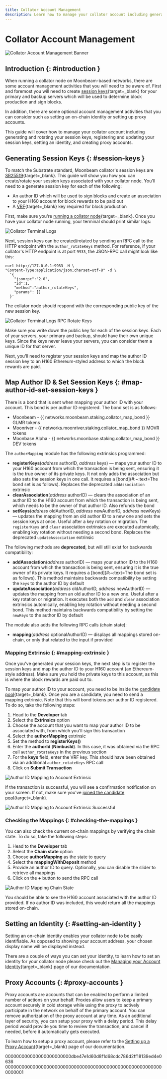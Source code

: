 ```yaml
---
title: Collator Account Management
description: Learn how to manage your collator account including generating session keys, mapping author IDs, setting an identity, and creating proxy accounts.
---
```


# Collator Account Management

![Collator Account Management Banner](/images/node-operators/networks/collators/account-management/account-management-banner.png)

## Introduction {: #introduction } 

When running a collator node on Moonbeam-based networks, there are some account management activities that you will need to be aware of. First and foremost you will need to create [session keys](https://wiki.polkadot.network/docs/learn-keys#session-keys){target=_blank} for your primary and backup servers which will be used to determine block production and sign blocks.

In addition, there are some optional account management activities that you can consider such as setting an on-chain identity or setting up proxy accounts.

This guide will cover how to manage your collator account including generating and rotating your session keys, registering and updating your session keys, setting an identity, and creating proxy accounts.

## Generating Session Keys {: #session-keys } 

To match the Substrate standard, Moonbeam collator's session keys are [SR25519](https://wiki.polkadot.network/docs/learn-keys#what-is-sr25519-and-where-did-it-come-from){target=_blank}. This guide will show you how you can create/rotate your session keys associated with your collator node. You'll need to a generate session key for each of the following:

- An author ID which will be used to sign blocks and create an association to your H160 account for block rewards to be paid out
- A [VRF](https://wiki.polkadot.network/docs/learn-randomness#vrf){target=_blank} key required for block production

First, make sure you're [running a collator node](/node-operators/networks/run-a-node/overview/){target=_blank}. Once you have your collator node running, your terminal should print similar logs:

![Collator Terminal Logs](/images/node-operators/networks/collators/account-management/account-1.png)

Next, session keys can be created/rotated by sending an RPC call to the HTTP endpoint with the `author_rotateKeys` method. For reference, if your collator's HTTP endpoint is at port `9933`, the JSON-RPC call might look like this:

```
curl http://127.0.0.1:9933 -H \
"Content-Type:application/json;charset=utf-8" -d \
  '{
    "jsonrpc":"2.0",
    "id":1,
    "method":"author_rotateKeys",
    "params": []
  }'
```

The collator node should respond with the corresponding public key of the new session key.

![Collator Terminal Logs RPC Rotate Keys](/images/node-operators/networks/collators/account-management/account-2.png)

Make sure you write down the public key for each of the session keys. Each of your servers, your primary and backup, should have their own unique keys. Since the keys never leave your servers, you can consider them a unique ID for that server.

Next, you'll need to register your session keys and map the author ID session key to an H160 Ethereum-styled address to which the block rewards are paid.

## Map Author ID & Set Session Keys {: #map-author-id-set-session-keys } 

There is a bond that is sent when mapping your author ID with your account. This bond is per author ID registered. The bond set is as follows:

 - Moonbeam -  {{ networks.moonbeam.staking.collator_map_bond }} GLMR tokens
 - Moonriver - {{ networks.moonriver.staking.collator_map_bond }} MOVR tokens
 - Moonbase Alpha - {{ networks.moonbase.staking.collator_map_bond }} DEV tokens 

The `authorMapping` module has the following extrinsics programmed:

 - **registerKeys**(*address* authorID, *address* keys) — maps your author ID to your H160 account from which the transaction is being sent, ensuring it is the true owner of its private keys. It not only adds the association but also sets the session keys in one call. It requires a [bond](#:~:text=The bond set is as follows). Replaces the deprecated `addAssociation` extrinsic
 - **clearAssociation**(*address* authorID) — clears the association of an author ID to the H160 account from which the transaction is being sent, which needs to be the owner of that author ID. Also refunds the bond
 - **setKeys**(*address* oldAuthorID, *address* newAuthorID, *address* newKeys) —  updates the mapping from an old author ID to a new one and sets the session keys at once. Useful after a key rotation or migration. The `registerKeys` and `clear` association extrinsics are executed automically, enabling key rotation without needing a second bond. Replaces the deprecated `updateAssociation` extrinsic

The following methods are **deprecated**, but will still exist for backwards compatibility:

 - **addAssociation**(*address* authorID) — maps your author ID to the H160 account from which the transaction is being sent, ensuring it is the true owner of its private keys. It requires a [bond](#:~:text=The bond set is as follows). This method maintains backwards compatibility by setting the `keys` to the author ID by default
 - **updateAssociation**(*address* oldAuthorID, *address* newAuthorID) —  updates the mapping from an old author ID to a new one. Useful after a key rotation or migration. It executes both the `add` and `clear` association extrinsics automically, enabling key rotation without needing a second bond. This method maintains backwards compatibility by setting the `newKeys` to the author ID by default

The module also adds the following RPC calls (chain state):

- **mapping**(*address* optionalAuthorID) — displays all mappings stored on-chain, or only that related to the input if provided

### Mapping Extrinsic {: #mapping-extrinsic } 

Once you've generated your session keys, the next step is to register the session keys and map the author ID to your H160 account (an Ethereum-style address). Make sure you hold the private keys to this account, as this is where the block rewards are paid out to.

To map your author ID to your account, you need to be inside the [candidate pool](/node-operators/networks/collators/activities/#become-a-candidate){target=_blank}. Once you are a candidate, you need to send a mapping extrinsic. Note that this will bond tokens per author ID registered. To do so, take the following steps:

 1. Head to the **Developer** tab
 2. Select the **Extrinsics** option
 3. Choose the account that you want to map your author ID to be associated with, from which you'll sign this transaction
 4. Select the **authorMapping** extrinsic
 5. Set the method to **registerKeys()**
 6. Enter the **authorId** (**NimbusId**). In this case, it was obtained via the RPC call `author_rotateKeys` in the previous section
 7. For the **keys** field, enter the VRF key. This should have been obtained via an additional `author_rotateKeys` RPC call
 8. Click on **Submit Transaction**

![Author ID Mapping to Account Extrinsic](/images/node-operators/networks/collators/account-management/account-3.png)

If the transaction is successful, you will see a confirmation notification on your screen. If not, make sure you've [joined the candidate pool](/node-operators/networks/collators/activities/#become-a-candidate){target=_blank}.

![Author ID Mapping to Account Extrinsic Successful](/images/node-operators/networks/collators/account-management/account-4.png)

### Checking the Mappings {: #checking-the-mappings } 

You can also check the current on-chain mappings by verifying the chain state. To do so, take the following steps:

 1. Head to the **Developer** tab
 2. Select the **Chain state** option
 3. Choose **authorMapping** as the state to query
 4. Select the **mappingWithDeposit** method
 5. Provide an author ID to query. Optionally, you can disable the slider to retrieve all mappings 
 6. Click on the **+** button to send the RPC call

![Author ID Mapping Chain State](/images/node-operators/networks/collators/account-management/account-5.png)

You should be able to see the H160 account associated with the author ID provided. If no author ID was included, this would return all the mappings stored on-chain.

## Setting an Identity {: #setting-an-identity }

Setting an on-chain identity enables your collator node to be easily identifiable. As opposed to showing your account address, your chosen display name will be displayed instead. 

There are a couple of ways you can set your identity, to learn how to set an identity for your collator node please check out the [Managing your Account Identity](/tokens/manage/identity/){target=_blank} page of our documentation.

## Proxy Accounts {: #proxy-accounts }

Proxy accounts are accounts that can be enabled to perform a limited number of actions on your behalf. Proxies allow users to keep a primary account securely in cold storage while using the proxy to actively participate in the network on behalf of the primary account. You can remove authorization of the proxy account at any time. As an additional layer of security, you can setup your proxy with a delay period. This delay period would provide you time to review the transaction, and cancel if needed, before it automatically gets executed. 

To learn how to setup a proxy account, please refer to the [Setting up a Proxy Account](/tokens/manage/proxy-accounts/){target=_blank} page of our documentation.


000000000000000000000000dbe47e1d60d8f1d68cdc786d2ff18139ed4e0636
0000000000000000000000000000000000000000000000000000000000000001